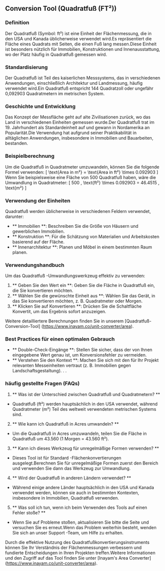 ## Conversion Tool (Quadratfuß (FT²))

### Definition
Der Quadratfuß (Symbol: ft²) ist eine Einheit der Flächenmessung, die in den USA und Kanada üblicherweise verwendet wird.Es repräsentiert die Fläche eines Quadrats mit Seiten, die einen Fuß lang messen.Diese Einheit ist besonders nützlich für Immobilien, Konstruktionen und Innenausstattung, wo der Platz häufig in Quadratfuß gemessen wird.

### Standardisierung
Der Quadratfuß ist Teil des kaiserlichen Messsystems, das in verschiedenen Anwendungen, einschließlich Architektur und Landmessung, häufig verwendet wird.Ein Quadratfuß entspricht 144 Quadratzoll oder ungefähr 0,092903 Quadratmetern im metrischen System.

### Geschichte und Entwicklung
Das Konzept der Messfläche geht auf alte Zivilisationen zurück, wo das Land in verschiedenen Einheiten gemessen wurde.Der Quadratfuß trat im 19. Jahrhundert als Standardeinheit auf und gewann in Nordamerika an Popularität.Die Verwendung hat aufgrund seiner Praktikabilität in alltäglichen Anwendungen, insbesondere in Immobilien und Bauarbeiten, bestanden.

### Beispielberechnung
Um die Quadratfuß in Quadratmeter umzuwandeln, können Sie die folgende Formel verwenden:
\[ \text{Area in m²} = \text{Area in ft²} \times 0.092903 \]
Wenn Sie beispielsweise eine Fläche von 500 Quadratfuß haben, wäre die Umwandlung in Quadratmeter:
\[ 500 \, \text{ft²} \times 0.092903 = 46.4515 \, \text{m²} \]

### Verwendung der Einheiten
Quadratfuß werden üblicherweise in verschiedenen Feldern verwendet, darunter:
- ** Immobilien **: Beschreiben Sie die Größe von Häusern und gewerblichen Immobilien.
- ** Konstruktion **: Für die Schätzung von Materialien und Arbeitskosten basierend auf der Fläche.
- ** Innenarchitektur **: Planen und Möbel in einem bestimmten Raum planen.

### Verwendungshandbuch
Um das Quadratfuß -Umwandlungswerkzeug effektiv zu verwenden:
1. ** Geben Sie den Wert ein **: Geben Sie die Fläche in Quadratfuß ein, die Sie konvertieren möchten.
2. ** Wählen Sie die gewünschte Einheit aus **: Wählen Sie das Gerät, in das Sie konvertieren möchten, z. B. Quadratmeter oder Morgen.
3. ** Klicken Sie auf Konvertieren **: Drücken Sie die Schaltfläche Konvertit, um das Ergebnis sofort anzuzeigen.

Weitere detailliertere Berechnungen finden Sie in unserem [Quadratfuß-Conversion-Tool] (https://www.inayam.co/unit-converter/area).

### Best Practices für einen optimalen Gebrauch
- ** Double-Check-Eingänge **: Stellen Sie sicher, dass der von Ihnen eingegebene Wert genau ist, um Konversionsfehler zu vermeiden.
- ** Verstehen Sie den Kontext **: Machen Sie sich mit den für Ihr Projekt relevanten Messeinheiten vertraut (z. B. Immobilien gegen Landschaftsgestaltung).
.
.

### häufig gestellte Fragen (FAQs)

1. ** Was ist der Unterschied zwischen Quadratfuß und Quadratmetern? **
- Quadratfuß (ft²) werden hauptsächlich in den USA verwendet, während Quadratmeter (m²) Teil des weltweit verwendeten metrischen Systems sind.

2. ** Wie kann ich Quadratfuß in Acres umwandeln? **
- Um die Quadratfuß in Acres umzuwandeln, teilen Sie die Fläche in Quadratfuß um 43.560 (1 Morgen = 43.560 ft²).

3. ** Kann ich dieses Werkzeug für unregelmäßige Formen verwenden? **
- Dieses Tool ist für Standard -Flächenkonvertierungen ausgelegt.Berechnen Sie für unregelmäßige Formen zuerst den Bereich und verwenden Sie dann das Werkzeug zur Umwandlung.

4. ** Wird der Quadratfuß in anderen Ländern verwendet? **
- Während einige andere Länder hauptsächlich in den USA und Kanada verwendet werden, können sie auch in bestimmten Kontexten, insbesondere in Immobilien, Quadratfuß verwenden.

5. ** Was soll ich tun, wenn ich beim Verwenden des Tools auf einen Fehler stoße? **
- Wenn Sie auf Probleme stoßen, aktualisieren Sie bitte die Seite und versuchen Sie es erneut.Wenn das Problem weiterhin besteht, wenden Sie sich an unser Support -Team, um Hilfe zu erhalten.

Durch die effektive Nutzung des Quadratfußkonvertierungsinstruments können Sie Ihr Verständnis der Flächenmessungen verbessern und fundierte Entscheidungen in Ihren Projekten treffen.Weitere Informationen und den Zugriff auf das Tool finden Sie unter [Inayam's Area Converter] (https://www.inayam.co/unit-converter/area).
